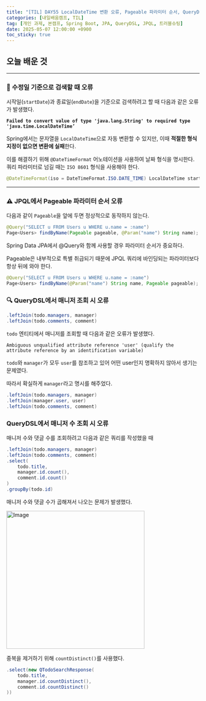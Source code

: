 ```yaml
---
title: "[TIL] DAY55 LocalDateTime 변환 오류, Pageable 파라미터 순서, QueryDSL 조인/집계 이슈 해결"
categories: [내일배움캠프, TIL]
tag: [개인 과제, 본캠프, Spring Boot, JPA, QueryDSL, JPQL, 트러블슈팅]
date: 2025-05-07 12:00:00 +0900
toc_sticky: true
---
```

## 오늘 배운 것
***
### 📆 수정일 기준으로 검색할 때 오류
시작일(`startDate`)과 종료일(`endDate`)을 기준으로 검색하려고 할 때 다음과 같은 오류가 발생했다.

**`Failed to convert value of type 'java.lang.String' to required type 'java.time.LocalDateTime’`**

Spring에서는 문자열을 `LocalDateTime`으로 자동 변환할 수 있지만, 이때 **적절한 형식 지정이 없으면 변환에 실패**한다.

이를 해결하기 위해 `@DateTimeFormat` 어노테이션을 사용하여 날짜 형식을 명시한다. 쿼리 파라미터로 넘길 때는 `ISO 8601` 형식을 사용해야 한다.

```java
@DateTimeFormat(iso = DateTimeFormat.ISO.DATE_TIME) LocalDateTime startDate
```

***
### ⚠️ JPQL에서 Pageable 파라미터 순서 오류

다음과 같이 `Pageable`을 앞에 두면 정상적으로 동작하지 않는다.

```java
@Query("SELECT u FROM Users u WHERE u.name = :name")
Page<Users> findByName(Pageable pageable, @Param("name") String name);
```

Spring Data JPA에서 @Query와 함께 사용할 경우 파라미터 순서가 중요하다. 

Pageable은 내부적으로 특별 취급되기 때문에 JPQL 쿼리에 바인딩되는 파라미터보다 항상 뒤에 와야 한다.

```java
@Query("SELECT u FROM Users u WHERE u.name = :name")
Page<Users> findByName(@Param("name") String name, Pageable pageable);
```

### 🔍 QueryDSL에서 매니저 조회 시 오류

```java
.leftJoin(todo.managers, manager)
.leftJoin(todo.comments, comment)
```

`todo` 엔티티에서 매니저를 조회할 때 다음과 같은 오류가 발생했다.

```
Ambiguous unqualified attribute reference 'user' (qualify the attribute reference by an identification variable)
```

`todo`와 `manager`가 모두 `user`를 참조하고 있어 어떤 user인지 명확하지 않아서 생기는 문제였다.

따라서 확실하게 `manager`라고 명시를 해주었다.

```java
.leftJoin(todo.managers, manager) 
.leftJoin(manager.user, user) 
.leftJoin(todo.comments, comment)
```

### QueryDSL에서 매니저 수 조회 시 오류

매니저 수와 댓글 수를 조회하려고 다음과 같은 쿼리를 작성했을 때

```java
.leftJoin(todo.managers, manager)
.leftJoin(todo.comments, comment)
.select(
    todo.title,
    manager.id.count(),
    comment.id.count()
)
.groupBy(todo.id)
```

매니저 수와 댓글 수가 곱해져서 나오는 문제가 발생했다.

<img width="360" alt="Image" src="https://github.com/user-attachments/assets/399a4b58-6b14-4d9c-8938-f7a67a28b9a5" />

중복을 제거하기 위해 `countDistinct()`를 사용했다.

```java
.select(new QTodoSearchResponse(
    todo.title,
    manager.id.countDistinct(),
    comment.id.countDistinct()
))
```

